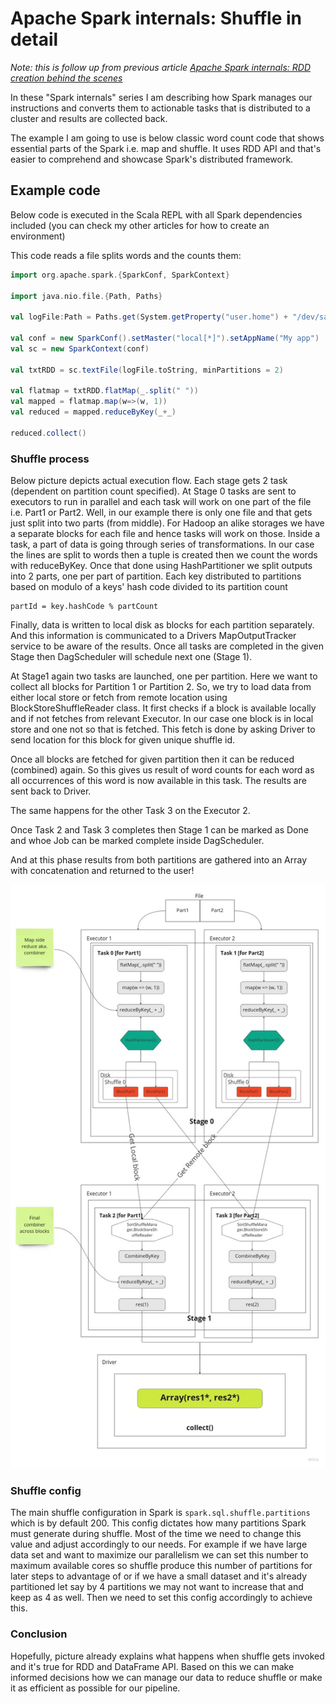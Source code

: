 # Apache Spark internals: Shuffle in detail 

_Note: this is follow up from previous article [Apache Spark internals: RDD creation behind the scenes](spark/spark_internals_rdd.md)_

In these "Spark internals" series I am describing how Spark manages our instructions 
and converts them to actionable tasks that is distributed to a cluster and results are collected 
back.

The example I am going to use is below classic word count code that shows essential parts of the Spark 
i.e. map and shuffle. It uses RDD API and that's easier to comprehend and showcase Spark's distributed framework.  

## Example code
Below code is executed in the Scala REPL with all Spark dependencies included (you can check my other 
articles for how to create an environment)

This code reads a file splits words and the counts them:

```scala
import org.apache.spark.{SparkConf, SparkContext}

import java.nio.file.{Path, Paths}

val logFile:Path = Paths.get(System.getProperty("user.home") + "/dev/sample_data/games.csv")

val conf = new SparkConf().setMaster("local[*]").setAppName("My app")
val sc = new SparkContext(conf)

val txtRDD = sc.textFile(logFile.toString, minPartitions = 2)

val flatmap = txtRDD.flatMap(_.split(" "))
val mapped = flatmap.map(w=>(w, 1))
val reduced = mapped.reduceByKey(_+_)

reduced.collect()
```

### Shuffle process
Below picture depicts actual execution flow. Each stage gets 2 task (dependent on partition count specified).
At Stage 0 tasks are sent to executors to run in parallel and each task will work on one part of the file i.e.
Part1 or Part2. Well, in our example there is only one file and that gets just split into two parts (from middle).
For Hadoop an alike storages we have a separate blocks for each file and hence tasks will work on those.
Inside a task, a part of data is going through series of transformations. In our case the lines are split to words
then a tuple is created then we count the words with reduceByKey. Once that done using HashPartitioner we split 
outputs into 2 parts, one per part of partition. Each key distributed to partitions based on modulo 
of a keys' hash code divided to its partition count
```
partId = key.hashCode % partCount
```
Finally, data is written to local disk as 
blocks for each partition separately. And this information is communicated to a Drivers MapOutputTracker service 
to be aware of the results. Once all tasks are completed in the given Stage then DagScheduler will schedule 
next one (Stage 1).

At Stage1 again two tasks are launched, one per partition. Here we want to collect all blocks for Partition 1 or Partition 2.
So, we try to load data from either local store or fetch from remote location using BlockStoreShuffleReader class. It
first checks if a block is available locally and if not fetches from relevant Executor. In our case 
one block is in local store and one not so that is fetched. This fetch is done by asking Driver to send location 
for this block for given unique shuffle id.

Once all blocks are fetched for given partition then it can be reduced (combined) again.
So this gives us result of word counts for each word as all occurrences of this word is now available in this task.
The results are sent back to Driver.

The same happens for the other Task 3 on the Executor 2.

Once Task 2 and Task 3 completes then Stage 1 can be marked as Done and whoe Job can be marked complete inside DagScheduler.

And at this phase results from both partitions are gathered into an Array with concatenation and returned to the user!

![Stages](../images/RDDShuffle.jpg)

### Shuffle config
The main shuffle configuration in Spark is `spark.sql.shuffle.partitions` which is by default 200. This
config dictates how many partitions Spark must generate during shuffle. Most of the time we need to change this value
and adjust accordingly to our needs. For example if we have large data set and want to maximize our parallelism 
we can set this number to maximum available cores so shuffle produce this number of partitions for later steps to 
advantage of or if we have a small dataset and it's already partitioned let say by
4 partitions we may not want to increase that and keep as 4 as well. Then we need to set this config accordingly to achieve
this. 

### Conclusion
Hopefully, picture already explains what happens when shuffle gets invoked and it's true for RDD and
DataFrame API. Based on this we can make informed decisions how we can manage our data to reduce shuffle 
or make it as efficient as possible for our pipeline. 